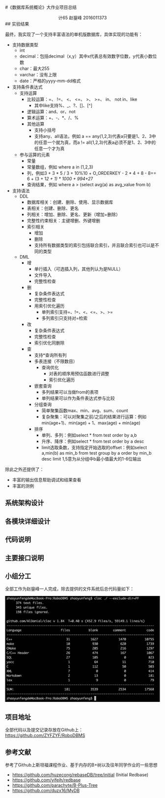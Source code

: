 #《数据库系统概论》大作业项目总结

<center> 计65 赵鋆峰 2016011373 </center>
## 实验结果

最终，我实现了一个支持丰富语法的单机版数据库，具体实现的功能有：

- 支持数据类型
	- int
	- decimal：包括decimal（x,y）其中x代表总有效数字位数，y代表小数位数
	- char：最大255
	- varchar：没有上限
	- date：严格的yyyy-mm-dd格式
- 支持条件表达式
	- 支持运算
		- 比较运算：=、 !=、 <、 <=、 >、 >=、 in、 not in、like
			- 其中like支持\%、_、?、[]、[^]
		- 逻辑运算：and、or、not
		- 算术运算：+、-、\*、/、%
		- 其他运算
			- 支持小括号
			- 支持any、all语法，例如 a == any(1,2,3)代表a只要是1、2、3中的任意一个就为真，而a != all(1,2,3)代表a必须不是1、2、3中的任意一个才为真
	- 参与运算的元素
		- 常量
		- 常量数组，例如 where a in (1,2,3)
		- 列，例如3 + 3 * 5 / 3 + 10%10 + O_ORDERKEY - 2 * 4 + 8 - 8== 6 + (3 + 1*2 + 1) * 1000 + 994+2*7
		- 查询结果，例如 where a > (select avg(a) as avg\_value from b)
- 支持语法
	- DDL
		- 数据库相关：创建、删除、使用、显示数据库
		- 表相关：创建、删除、更名
		- 列相关：增加、删除、更名、更新（增加+删除）
		- 完整性约束相关：主键增删、外键增删
		- 索引相关
			- 增加
			- 删除
			- 支持所有数据类型的索引包括联合索引，并且联合索引也可以是不同的类型
	- DML
		- 增
			- 单行插入（可选插入列，其他列认为是NULL）
			- 文件导入
			- 完整性检查
		- 删
			- 复杂条件表达式
			- 完整性检查
			- 用索引优化遍历
				- 单列索引支持=、!=、<、<=、>、>=
				- 多列索引只支持对=检索
		- 改
			- 复杂条件表达式
			- 完整性检查
			- 索引优化同删除
		- 查
			- 支持\*查询所有列
			- 多表连接（不限数目）
				- 查询优化
					- 对表的顺序用预估函数进行调整
					- 索引优化遍历
			- 嵌套查询
				- 多列结果可以当做from的表项
				- 单列结果可以作为条件表达式参与比较
			- 分组查询
				- 简单聚集函数max、min、avg、sum、count
				- 复杂聚集：可以对聚集之前/之后的结果进行运算：例如min(age+1)、min(age) + 1、max(age) + min(age)
			- 排序
				- 单列、多列：例如select * from test order by a,b
				- 升序、降序：例如select * from test order by a desc
				- limit选取条数，支持指定开始选取的offset：例如select a,min(b) as min\_b from test group by a order by min_b desc limit 1,5意为从分组中b最小值最大的1-6位输出


除此之外还提供了：

 - 丰富的输出信息帮助调试和结果查看
 - 丰富的测例

## 系统架构设计

## 各模块详细设计

## 代码说明

## 主要接口说明

## 小组分工

全部工作为赵鋆峰一人完成，除去提供的文件系统后总代码量如下：

![code](code.png)

## 项目地址

全部代码以及提交记录存放在Github上：https://github.com/ZYFZYF/RoboDBMS

## 参考文献

参考了Github上斯坦福课程作业、基于内存的B+树以及往年同学作业的一些思想

 - https://github.com/huzecong/rebaseDB/tree/initial (Initial Redbase)
 - https://github.com/yifeih/redbase
 - https://github.com/parachvte/B-Plus-Tree
 - https://github.com/duzx16/MyDB

